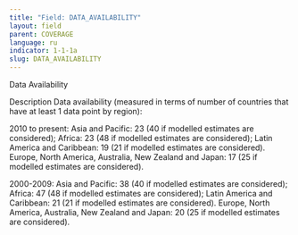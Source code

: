 ```yaml
---
title: "Field: DATA_AVAILABILITY"
layout: field
parent: COVERAGE
language: ru
indicator: 1-1-1a
slug: DATA_AVAILABILITY
---
```

Data Availability

Description
Data availability (measured in terms of number of countries that have at least 1 data point by region): 

2010 to present: 
Asia and Pacific: 23 (40 if modelled estimates are considered); Africa: 23 (48 if modelled estimates are considered); Latin America and Caribbean: 19 (21 if modelled estimates are considered). Europe, North America, Australia, New Zealand and Japan: 17 (25 if modelled estimates are considered). 

2000-2009: 
Asia and Pacific: 38 (40 if modelled estimates are considered); Africa: 47 (48 if modelled estimates are considered); Latin America and Caribbean: 21 (21 if modelled estimates are considered). Europe, North America, Australia, New Zealand and Japan: 20 (25 if modelled estimates are considered).